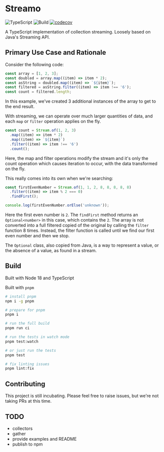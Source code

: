 # Streamo

![TypeScript](https://img.shields.io/badge/typescript-%23007ACC.svg?logo=typescript&logoColor=white)
![Build](https://github.com/webcompere/streamo/actions/workflows/build.yml/badge.svg?branch=main)
[![codecov](https://codecov.io/gh/webcompere/streamo/graph/badge.svg?token=tDhFT9GVCf)](https://codecov.io/gh/webcompere/streamo)

A TypeScript implementation of collection streaming. Loosely based on Java's Streaming API.

## Primary Use Case and Rationale

Consider the following code:

```ts
const array = [1, 2, 3];
const doubled = array.map((item) => item * 2);
const asString = doubled.map((item) => `${item}`);
const filtered = asString.filter((item) => item !== '6');
const count = filtered.length;
```

In this example, we've created 3 additional instances of the array to get to the end result.

With streaming, we can operate over much larger quantities of data, and each `map` or `filter` operation applies on the fly.

```ts
const count = Stream.of(1, 2, 3)
  .map((item) => item * 2)
  .map((item) => `${item}`)
  .filter((item) => item !== '6')
  .count();
```

Here, the map and filter operations modify the stream and it's only the count operation which causes iteration to occur, with the data transformed on the fly.

This really comes into its own when we're searching:

```ts
const firstEvenNumber = Stream.of(1, 1, 2, 8, 8, 8, 8, 8)
  .filter((item) => item % 2 === 0)
  .findFirst();

console.log(firstEvenNumber.orElse('unknown'));
```

Here the first even number is `2`. The `findFirst` method returns an `Optional<number>` in this case,
which contains the `2`. The array is not converted into a full filtered copied of the original by calling the `filter` function
8 times. Instead, the filter function is called until we find our first even number and then we stop.

The `Optional` class, also copied from Java, is a way to represent a value, or the absence of a value, as
found in a stream.

## Build

Built with Node 18 and TypeScript

Built with `pnpm`

```bash
# install pnpm
npm i -g pnpm

# prepare for pnpm
pnpm i

# run the full build
pnpm run ci

# run the tests in watch mode
pnpm test:watch

# or just run the tests
pnpm test

# fix linting issues
pnpm lint:fix
```

## Contributing

This project is still incubating. Please feel free to raise issues, but we're not taking PRs at this time.


## TODO

- collectors
- gather
- provide examples and README
- publish to npm